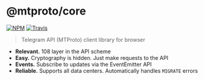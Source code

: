 # @mtproto/core

[![NPM](https://img.shields.io/npm/v/@mtproto/core.svg?style=flat-square)](https://www.npmjs.com/package/@mtproto/core)
[![Travis](https://img.shields.io/travis/com/alik0211/mtproto-core/master.svg?style=flat-square)](https://travis-ci.com/alik0211/mtproto-core)

> Telegram API (MTProto) client library for browser

* **Relevant.** 108 layer in the API scheme
* **Easy.** Cryptography is hidden. Just make requests to the API
* **Events.** Subscribe to updates via the EventEmitter API
* **Reliable.** Supports all data centers. Automatically handles `MIGRATE` errors
